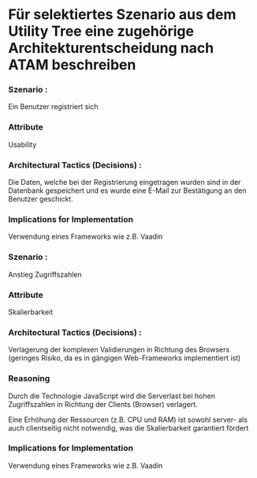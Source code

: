 # Für selektiertes Szenario aus dem Utility Tree eine zugehörige Architekturentscheidung nach ATAM beschreiben

### Szenario : 

Ein Benutzer registriert sich

### Attribute

Usability

### Architectural Tactics (Decisions) :  

Die Daten, welche bei der Registrierung eingetragen wurden sind in der Datenbank gespeichert und es wurde eine E-Mail zur Bestätigung an den Benutzer geschickt.

### Implications for Implementation

Verwendung eines Frameworks wie z.B. Vaadin 


### Szenario :

Anstieg Zugriffszahlen

### Attribute

Skalierbarkeit

### Architectural Tactics (Decisions) :  

Verlagerung der komplexen Validierungen in Richtung des Browsers
(geringes Risiko, da es in gängigen Web-Frameworks implementiert ist)

### Reasoning

Durch die Technologie JavaScript wird die Serverlast bei hohen Zugriffszahlen in Richtung der Clients (Browser) verlagert.

Eine Erhöhung der Ressourcen (z.B. CPU und RAM) ist sowohl server- als auch
clientseitig nicht notwendig, was die Skalierbarkeit garantiert fördert

### Implications for Implementation
Verwendung eines Frameworks wie z.B. Vaadin

